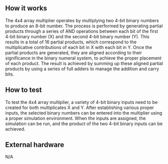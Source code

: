 <!---

This file is used to generate your project datasheet. Please fill in the information below and delete any unused
sections.

You can also include images in this folder and reference them in the markdown. Each image must be less than
512 kb in size, and the combined size of all images must be less than 1 MB.
-->

## How it works

The 4x4 array multiplier operates by multiplying two 4-bit binary numbers to produce an 8-bit number. The process is performed by generating partial products through a series of AND operations between each bit of the first 4-bit binary number (X) and the second 4-bit binary number (Y). This results in a total of 16 partial products, which correspond to the multiplicative contributions of each bit in X with each bit in Y. Once the partial products are generated, they are aligned according to their significance in the binary numeral system, to achieve the proper placement of each product. The result is achieved by summing up these aligned partial products by using a series of full adders to manage the addition and carry bits.

## How to test

To test the 4x4 array multiplier, a variety of 4-bit binary inputs need to be created for both multiplicates X and Y. After establishing various proper inputs, the selected binary numbers can be entered into the multiplier using a proper simulation environment. When the inputs are assigned, the simulation can be run, and the product of the two 4-bit binary inputs can be achieved.

## External hardware

N/A
